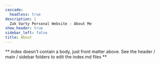 ```yaml
---
cascade:
  headless: true
description: |
  Zak Varty Personal Website - About Me
show_header: true
sidebar_left: false
title: About
---
```


** index doesn't contain a body, just front matter above.
See the header / main / sidebar folders to edit the index.md files **
